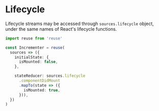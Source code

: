 # Lifecycle

Lifecycle streams may be accessed through `sources.lifecycle` object, under the same names of React's lifecycle functions.

```typescript
import reuse from 'reuse'

const Incrementer = reuse(
  sources => ({
    initialState: {
      isMounted: false,
    },

    stateReducer: sources.lifecycle
      .componentDidMount
      .mapTo(state => ({
        isMounted: true,
      })),
  })
)
```